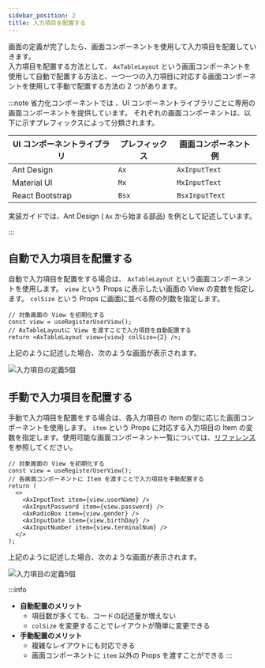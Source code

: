 ```yaml
---
sidebar_position: 2
title: 入力項目を配置する
---
```


画面の定義が完了したら、画面コンポーネントを使用して入力項目を配置していきます。  
入力項目を配置する方法として、 `AxTableLayout` という画面コンポーネントを使用して自動で配置する方法と、一つ一つの入力項目に対応する画面コンポーネントを使用して手動で配置する方法の 2 つがあります。

:::note
省力化コンポーネントでは 、UI コンポーネントライブラリごとに専用の画面コンポーネントを提供しています。
それぞれの画面コンポーネントは、以下に示すプレフィックスによって分類されます。

| UI コンポーネントライブラリ | プレフィックス | 画面コンポーネント例 |
| --------------------------- | -------------- | -------------------- |
| Ant Design                  | `Ax`           | `AxInputText`        |
| Material UI                 | `Mx`           | `MxInputText`        |
| React Bootstrap             | `Bsx`          | `BsxInputText`       |

実装ガイドでは、Ant Design ( `Ax` から始まる部品) を例として記述しています。

:::

## 自動で入力項目を配置する

自動で入力項目を配置をする場合は、 `AxTableLayout` という画面コンポーネントを使用します。 `view` という Props に表示したい画面の View の変数を指定します。 `colSize` という Props に画面に並べる際の列数を指定します。

```tsx
// 対象画面の View を初期化する
const view = useRegisterUserView();
// AxTableLayoutに View を渡すことで入力項目を自動配置する
return <AxTableLayout view={view} colSize={2} />;
```

上記のように記述した場合、次のような画面が表示されます。

![入力項目の定義5個](/img/screen-item-5-2.png)

## 手動で入力項目を配置する

手動で入力項目を配置をする場合は、各入力項目の Item の型に応じた画面コンポーネントを使用します。 `item` という Props に対応する入力項目の Item の変数を指定します。使用可能な画面コンポーネント一覧については、[リファレンス](../../category/リファレンス)を参照してください。

```tsx
// 対象画面の View を初期化する
const view = useRegisterUserView();
// 各画面コンポーネントに Item を渡すことで入力項目を手動配置する
return (
  <>
    <AxInputText item={view.userName} />
    <AxInputPassword item={view.password} />
    <AxRadioBox item={view.gender} />
    <AxInputDate item={view.birthDay} />
    <AxInputNumber item={view.terminalNum} />
  </>
);
```

上記のように記述した場合、次のような画面が表示されます。

![入力項目の定義5個](/img/screen-item-5.png)

:::info

- **自動配置のメリット**
  - 項目数が多くても、コードの記述量が増えない
  - `colSize` を変更することでレイアウトが簡単に変更できる
- **手動配置のメリット**
  - 複雑なレイアウトにも対応できる
  - 画面コンポーネントに `item` 以外の Props を渡すことができる
    :::
